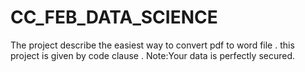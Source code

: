 # CC_FEB_DATA_SCIENCE
 The project describe the easiest way to convert pdf to word file .
 this project is given by code clause .
 Note:Your data is perfectly secured.
